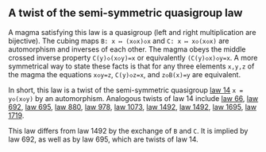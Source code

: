 ## A twist of the semi-symmetric quasigroup law

A magma satisfying this law is a quasigroup (left and right multiplication are bijective).  The cubing maps `B: x ↦ (x◇x)◇x` and `C: x ↦ x◇(x◇x)` are automorphism and inverses of each other.  The magma obeys the middle crossed inverse property `C(y)◇(x◇y)=x` or equivalently `(C(y)◇x)◇y=x`.  A more symmetrical way to state these facts is that for any three elements `x,y,z` of the magma the equations `x◇y=z`, `C(y)◇z=x`, and `z◇B(x)=y` are equivalent.

In short, this law is a twist of the semi-symmetric quasigroup [law 14](https://teorth.github.io/equational_theories/implications/?14) `x = y◇(x◇y)` by an automorphism.  Analogous twists of law 14 include [law 66](https://teorth.github.io/equational_theories/implications/?66), [law 692](https://teorth.github.io/equational_theories/implications/?692), [law 695](https://teorth.github.io/equational_theories/implications/?695), [law 880](https://teorth.github.io/equational_theories/implications/?880), [law 978](https://teorth.github.io/equational_theories/implications/?978), [law 1073](https://teorth.github.io/equational_theories/implications/?1073), [law 1492](https://teorth.github.io/equational_theories/implications/?1492), [law 1492](https://teorth.github.io/equational_theories/implications/?1496), [law 1695](https://teorth.github.io/equational_theories/implications/?1695), [law 1719](https://teorth.github.io/equational_theories/implications/?1719).

This law differs from law 1492 by the exchange of `B` and `C`.  It is implied by law 692, as well as by law 695, which are twists of law 14.
